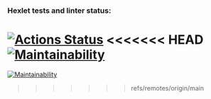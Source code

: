 ### Hexlet tests and linter status:
[![Actions Status](https://github.com/ArtSV86/java-project-61/workflows/hexlet-check/badge.svg)](https://github.com/ArtSV86/java-project-61/actions)
<<<<<<< HEAD
[![Maintainability](https://api.codeclimate.com/v1/badges/f91ddf91c230ba6dfedb/maintainability)](https://codeclimate.com/github/ArtSV86/java-project-61/maintainability)
=======
[![Maintainability](https://api.codeclimate.com/v1/badges/f91ddf91c230ba6dfedb/maintainability)](https://codeclimate.com/github/ArtSV86/java-project-61/maintainability)
>>>>>>> refs/remotes/origin/main
